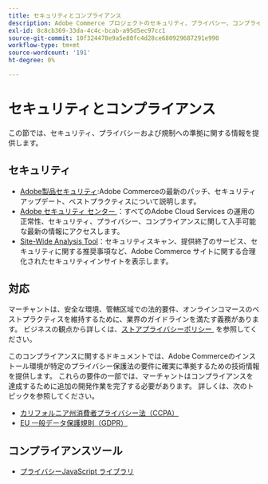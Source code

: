 ```yaml
---
title: セキュリティとコンプライアンス
description: Adobe Commerce プロジェクトのセキュリティ、プライバシー、コンプライアンスに関するリソースについて説明します。 安全な環境を維持し、規制要件を満たす方法を説明します。
exl-id: 8c8cb369-33da-4c4c-bcab-a95d5ec97cc1
source-git-commit: 10f324478e9a5e80fc4d28ce680929687291e990
workflow-type: tm+mt
source-wordcount: '191'
ht-degree: 0%

---
```


# セキュリティとコンプライアンス

この節では、セキュリティ、プライバシーおよび規制への準拠に関する情報を提供します。

## セキュリティ

- [Adobe製品セキュリティ &#x200B;](https://helpx.adobe.com/jp/security.html):Adobe Commerceの最新のパッチ、セキュリティアップデート、ベストプラクティスについて説明します。
- [Adobe セキュリティ センター &#x200B;](https://www.adobe.com/trust.html)：すべてのAdobe Cloud Services の運用の正常性、セキュリティ、プライバシー、コンプライアンスに関して入手可能な最新の情報にアクセスします。
- [Site-Wide Analysis Tool](../tools/site-wide-analysis-tool/dashboard.md)：セキュリティスキャン、提供終了のサービス、セキュリティに関する推奨事項など、Adobe Commerce サイトに関する合理化されたセキュリティインサイトを表示します。

## 対応

マーチャントは、安全な環境、管轄区域での法的要件、オンラインコマースのベストプラクティスを維持するために、業界のガイドラインを満たす義務があります。 ビジネスの観点から詳しくは、[&#x200B; ストアプライバシーポリシー &#x200B;](https://experienceleague.adobe.com/docs/commerce-admin/start/compliance/privacy/privacy-policy.html?lang=ja) を参照してください。

このコンプライアンスに関するドキュメントでは、Adobe Commerceのインストール環境が特定のプライバシー保護法の要件に確実に準拠するための技術情報を提供します。 これらの要件の一部では、マーチャントはコンプライアンスを達成するために追加の開発作業を完了する必要があります。 詳しくは、次のトピックを参照してください。

- [カリフォルニア州消費者プライバシー法（CCPA）](privacy/ccpa.md)
- [EU 一般データ保護規則（GDPR）](privacy/gdpr.md)

## コンプライアンスツール

- [プライバシーJavaScript ライブラリ](privacy/javascript-library.md)
